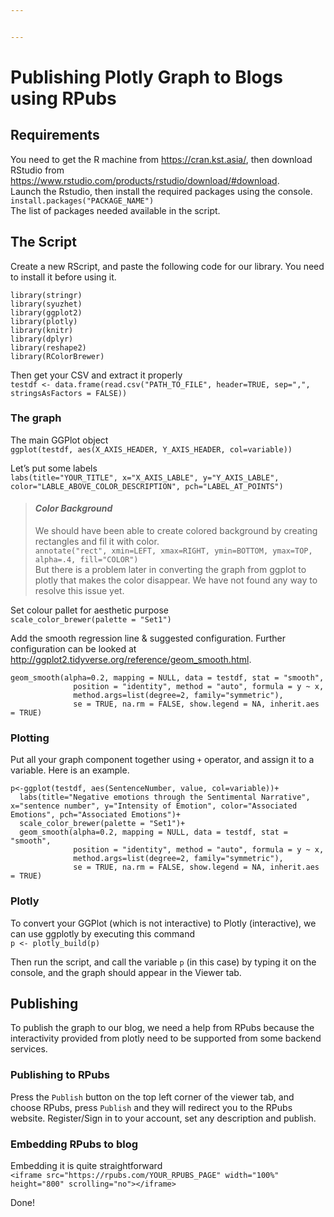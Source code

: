 ```yaml
---


---
```


<h1 id="publishing-plotly-graph-to-blogs-using-rpubs">Publishing Plotly Graph to Blogs using RPubs</h1>
<h2 id="requirements">Requirements</h2>
<p>You need to get the R machine from <a href="https://cran.kst.asia/">https://cran.kst.asia/</a>, then download RStudio from <a href="https://www.rstudio.com/products/rstudio/download/#download">https://www.rstudio.com/products/rstudio/download/#download</a>.<br>
Launch the Rstudio, then install the required packages using the console.<br>
<code>install.packages("PACKAGE_NAME")</code><br>
The list of packages needed available in the script.</p>
<h2 id="the-script">The Script</h2>
<p>Create a new RScript, and paste the following code for our library. You need to install it before using it.</p>
<pre><code>library(stringr)
library(syuzhet)
library(ggplot2)
library(plotly)
library(knitr)
library(dplyr)
library(reshape2)
library(RColorBrewer)
</code></pre>
<p>Then get your CSV and extract it properly<br>
<code>testdf &lt;- data.frame(read.csv("PATH_TO_FILE", header=TRUE, sep=",", stringsAsFactors = FALSE))</code></p>
<h3 id="the-graph">The graph</h3>
<p>The main GGPlot object<br>
<code>ggplot(testdf, aes(X_AXIS_HEADER, Y_AXIS_HEADER, col=variable))</code></p>
<p>Let’s put some labels<br>
<code>labs(title="YOUR_TITLE", x="X_AXIS_LABLE", y="Y_AXIS_LABLE", color="LABLE_ABOVE_COLOR_DESCRIPTION", pch="LABEL_AT_POINTS")</code></p>
<blockquote>
<h4 id="color-background"><em>Color Background</em></h4>
<p>We should have been able to create colored background by creating rectangles and fil it with color.<br>
<code>annotate("rect", xmin=LEFT, xmax=RIGHT, ymin=BOTTOM, ymax=TOP, alpha=.4, fill="COLOR")</code><br>
But there is a problem later in converting the graph from ggplot to plotly that makes the color disappear. We have not found any way to resolve this issue yet.</p>
</blockquote>
<p>Set colour pallet for aesthetic purpose<br>
<code>scale_color_brewer(palette = "Set1")</code></p>
<p>Add the smooth regression line &amp; suggested configuration. Further configuration can be looked at <a href="http://ggplot2.tidyverse.org/reference/geom_smooth.html">http://ggplot2.tidyverse.org/reference/geom_smooth.html</a>.</p>
<pre><code>geom_smooth(alpha=0.2, mapping = NULL, data = testdf, stat = "smooth",
              position = "identity", method = "auto", formula = y ~ x,
              method.args=list(degree=2, family="symmetric"),
              se = TRUE, na.rm = FALSE, show.legend = NA, inherit.aes = TRUE)
</code></pre>
<h3 id="plotting">Plotting</h3>
<p>Put all your graph component together using <code>+</code> operator, and assign it to a variable. Here is an example.</p>
<pre><code>p&lt;-ggplot(testdf, aes(SentenceNumber, value, col=variable))+
  labs(title="Negative emotions through the Sentimental Narrative", x="sentence number", y="Intensity of Emotion", color="Associated Emotions", pch="Associated Emotions")+ 
  scale_color_brewer(palette = "Set1")+
  geom_smooth(alpha=0.2, mapping = NULL, data = testdf, stat = "smooth",
              position = "identity", method = "auto", formula = y ~ x,
              method.args=list(degree=2, family="symmetric"),
              se = TRUE, na.rm = FALSE, show.legend = NA, inherit.aes = TRUE)
</code></pre>
<h3 id="plotly">Plotly</h3>
<p>To convert your GGPlot (which is not interactive) to Plotly (interactive), we can use ggplotly by executing this command<br>
<code>p &lt;- plotly_build(p)</code></p>
<p>Then run the script, and call the variable <code>p</code> (in this case) by typing it on the console, and the graph should appear in the Viewer tab.</p>
<h2 id="publishing">Publishing</h2>
<p>To publish the graph to our blog, we need a help from RPubs because the interactivity provided from plotly need to be supported from some backend services.</p>
<h3 id="publishing-to-rpubs">Publishing to RPubs</h3>
<p>Press the <code>Publish</code> button on the top left corner of the viewer tab, and choose RPubs, press <code>Publish</code> and they will redirect you to the RPubs website. Register/Sign in to your account, set any description and publish.</p>
<h3 id="embedding-rpubs-to-blog">Embedding RPubs to blog</h3>
<p>Embedding it is quite straightforward<br>
<code>&lt;iframe src="https://rpubs.com/YOUR_RPUBS_PAGE" width="100%" height="800" scrolling="no"&gt;&lt;/iframe&gt;</code></p>
<p>Done!</p>

